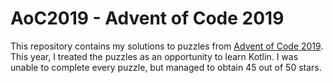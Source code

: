 # AoC2019 - Advent of Code 2019

This repository contains my solutions to puzzles from [Advent of Code 2019](https://adventofcode.com/2019). This year, I treated the puzzles as an opportunity to learn Kotlin. I was unable to complete every puzzle, but managed to obtain 45 out of 50 stars.
